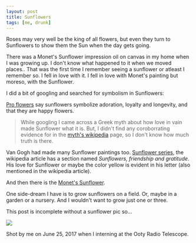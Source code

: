```yaml
---
layout: post
title: Sunflowers
tags: [me, drunk]
---
```


Roses may very well be the king of all flowers, but even they turn to Sunflowers to show them the Sun when the day gets going.


There was a Monet's Sunflower impression oil on canvas in my home when I was growing up. I don't know what happened to it when we moved places.. That was the first time I remember seeing a sunflower or atleast I remember so. I fell in love with it. I fell in love with Monet's painting but moreso, with the Sunflower. 


I did a bit of googling and searched for symbolism in Sunflowers:


[Pro flowers](https://www.proflowers.com/blog/history-and-meaning-of-sunflowers) say sunflowers symbolize adoration, loyalty and longevity, and that they are happy flowers.


> While googling I came across a Greek myth about how love in vain made Sunflower what it is. But, I didn't find any coroborrating evidence for in the [myth's wikipedia](https://en.wikipedia.org/wiki/Clytie_(Oceanid)) page, so I don't know how much truth is there.


Van Gogh had made many Sunflower paintings too. [Sunflower series](https://en.wikipedia.org/wiki/Sunflowers_(Van_Gogh_series)), 
the wikipedia article has a section named _Sunflowers, friendship and gratitude_. His love for Sunflower or maybe the color yellow is evident in his letter (also mentioned in the wikipedia article).


And then there is the [Monet's Sunflower](https://www.claude-monet.com/sunflowers.jsp). 


One side-dream I have is to grow sunflowers on a field. Or, maybe in a garden or a nursery. And I wouldn't want to grow just one or three.


This post is incomplete without a sunflower pic so...


<img src="{{site.url}}/assets/img/sunflower.jpg">


Shot by me on June 25, 2017 when I interning at the Ooty Radio Telescope. 

